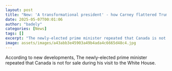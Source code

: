 ```yaml
---
layout: post
title: "New: 'A transformational president' - how Carney flattered Trump to defuse 51st state row"
date: 2025-05-07T00:01:06
author: "badely"
categories: [News]
tags: []
excerpt: "The newly-elected prime minister repeated that Canada is not for sale during his visit to the White House."
image: assets/images/a43abb3e45903a49b4ada4c6665d48c4.jpg
---
```


According to new developments, The newly-elected prime minister repeated that Canada is not for sale during his visit to the White House.

